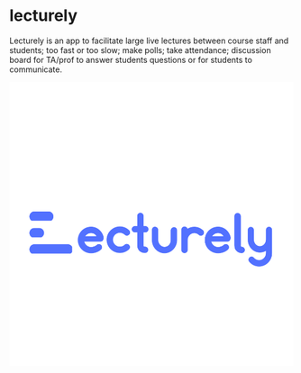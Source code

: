 # lecturely

Lecturely is an app to facilitate large live lectures between course staff and students; too fast or too slow; make polls; take attendance; discussion board for TA/prof to answer students questions or for students to communicate.

![Lecturely Logo](./assets/ecturely%20(2).png)
